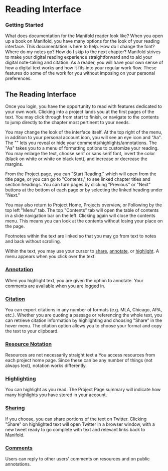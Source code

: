 # Reading Interface 

### Getting Started

What does documentation for the Manifold reader look like? When you open up a book on Manifold, you have many options for the look of your reading interface. This documentation is here to help. How do I change the font? Where do my notes go? How do I skip to the next chapter? Manifold strives to make your digital reading experience straightforward and to aid your digital note-taking and citation. As a reader, you will have your own sense of how a digital text works and how it fits into your regular work flow. These features do some of the work for you without imposing on your personal preferences.

## The Reading Interface

Once you login, you have the opportunity to read with features dedicated to your own work. Clicking into a project lands you at the first pages of the text. You may click through from start to finish, or navigate to the contents to jump directly to the chapter most pertinent to your needs. 

You may change the look of the interface itself. At the top right of the menu, in addition to your personal account icon, you will see an eye icon and "Aa". The "<o>" lets you reveal or hide your comments/highlights/annotations. The "Aa" takes you to a menu of formatting options to customize your reading. You may enlarge the text, choose serif or sans serif font, invert the color (black on white or white on black text), and increase or decrease the margins.

From the Project page, you can "Start Reading," which will open from the title page, or you can go to "Contents," to see linked chapter titles and section headings. You can turn pages by clicking "Previous" or "Next" buttons at the bottom of each page or by selecting the linked heading under "Next."

You may also return to Project Home, Projects overview, or Following by the top left "Menu" tab. The top "Contents" tab will open the table of contents in a slide navigation bar on the left. Clicking again will close the contents menu. This means you can look at the contents without losing your place on the page. 

Footnotes within the text are linked so that you may go from text to notes and back without scrolling.

Within the text, you may use your cursor to [share](share.md), [annotate](annotation.md), or [highlight](annotation.md). A menu appears when you click over the text. 

### [Annotation](annotation.md)

When you highlight text, you are given the option to annotate. Your comments are available when you are logged in. 

### [Citation](citation.md)

You can export citations in any number of formats (e.g. MLA, Chicago, APA, etc.). Whether you are quoting a passage or referencing the whole text, you can retrieve citation information by highlighting and choosing "Share" in the hover menu. The citation option allows you to choose your format and copy the text to your clipboard.

### [Resource Notation](resource_notations.md)

Resources are not necessarily straight text a You access resources from each project home page. Since these can be any number of things (not always text), notation works differently.

### [Highlighting](annotation.md)

You can highlight as you read. The Project Page summary will indicate how many highlights you have stored in your account.

### [Sharing](share.md)

If you choose, you can share portions of the text on Twitter. Clicking "Share" on highlighted text will open Twitter in a browser window, with a new tweet ready to go complete with text and relevant links back to Manifold.

### [Comments](comments.md)

Users can reply to other users' comments on resources and on public annotations.
